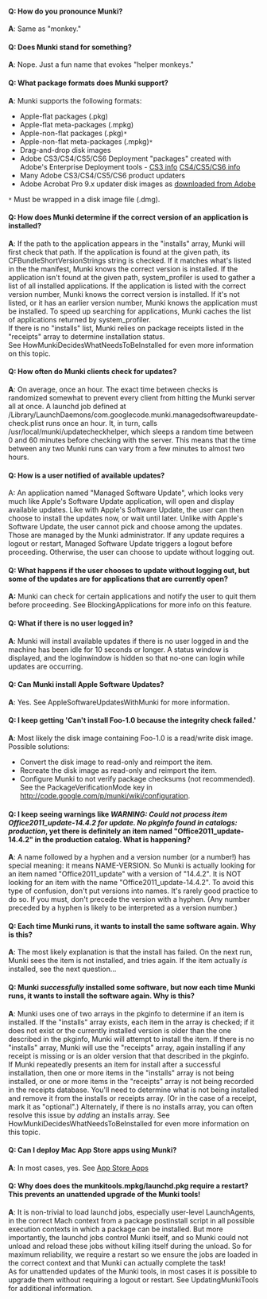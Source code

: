 <a href='Hidden comment: 
Template:
====Q: Question====
*A*: Answer
'></a>

#### Q: How do you pronounce Munki? ####

**A**: Same as "monkey."<br />

#### Q:  Does Munki stand for something? ####

**A**: Nope.  Just a fun name that evokes "helper monkeys."<br />

#### Q: What package formats does Munki support? ####

**A**: Munki supports the following formats:
  * Apple-flat packages (.pkg)
  * Apple-flat meta-packages (.mpkg)
  * Apple-non-flat packages (.pkg)`*`
  * Apple-non-flat meta-packages (.mpkg)`*`
  * Drag-and-drop disk images
  * Adobe CS3/CS4/CS5/CS6 Deployment "packages" created with Adobe's Enterprise Deployment tools - [CS3 info](http://www.adobe.com/support/deployment/cs3_deployment.pdf)  [CS4/CS5/CS6 info](http://www.adobe.com/devnet/creativesuite/enterprisedeployment.html)
  * Many Adobe CS3/CS4/CS5/CS6 product updaters
  * Adobe Acrobat Pro 9.x updater disk images as [downloaded from Adobe](http://www.adobe.com/support/downloads/product.jsp?product=1&platform=Macintosh)

`*` Must be wrapped in a disk image file (.dmg).<br />

#### Q: How does Munki determine if the correct version of an application is installed? ####

**A**: If the path to the application appears in the "installs" array, Munki will first check that path.  If the application is found at the given path, its CFBundleShortVersionStrings string is checked.  If it matches what's listed in the the manifest, Munki knows the correct version is installed.  If the application isn't found at the given path, system\_profiler is used to gather a list of all installed applications.  If the application is listed with the correct version number, Munki knows the correct version is installed.  If it's not listed, or it has an earlier version number, Munki knows the application must be installed.  To speed up searching for applications, Munki caches the list of applications returned by system\_profiler.<br>
If there is no "installs" list, Munki relies on package receipts listed in the "receipts" array to determine installation status.<br>
See HowMunkiDecidesWhatNeedsToBeInstalled for even more information on this topic.<br />

<h4>Q: How often do Munki clients check for updates?</h4>

<b>A</b>: On average, once an hour. The exact time between checks is randomized somewhat to prevent every client from hitting the Munki server all at once. A launchd job defined at /Library/LaunchDaemons/com.googlecode.munki.managedsoftwareupdate-check.plist runs once an hour. It, in turn, calls /usr/local/munki/updatecheckhelper, which sleeps a random time between 0 and 60 minutes before checking with the server. This means that the time between any two Munki runs can vary from a few minutes to almost two hours.<br />

<h4>Q:  How is a user notified of available updates?</h4>

A: An application named "Managed Software Update", which looks very much like Apple's Software Update application, will open and display available updates. Like with Apple's Software Update, the user can then choose to install the updates now, or wait until later. Unlike with Apple's Software Update, the user cannot pick and choose among the updates. Those are managed by the Munki administrator. If any update requires a logout or restart, Managed Software Update triggers a logout before proceeding. Otherwise, the user can choose to update without logging out.<br />

<h4>Q:  What happens if the user chooses to update without logging out, but some of the updates are for applications that are currently open?</h4>

<b>A:</b> Munki can check for certain applications and notify the user to quit them before proceeding. See BlockingApplications for more info on this feature.<br />

<h4>Q:  What if there is no user logged in?</h4>

<b>A</b>: Munki will install available updates if there is no user logged in and the machine has been idle for 10 seconds or longer. A status window is displayed, and the loginwindow is hidden so that no-one can login while updates are occurring.<br />

<h4>Q:  Can Munki install Apple Software Updates?</h4>

<b>A</b>: Yes. See AppleSoftwareUpdatesWithMunki for more information.<br />

<h4>Q: I keep getting 'Can't install Foo-1.0 because the integrity check failed.'</h4>

<b>A</b>: Most likely the disk image containing Foo-1.0 is a read/write disk image. Possible solutions:<br>
<ul><li>Convert the disk image to read-only and reimport the item.<br>
</li><li>Recreate the disk image as read-only and reimport the item.<br>
</li><li>Configure Munki to not verify package checksums (not recommended). See the PackageVerificationMode key in <a href='http://code.google.com/p/munki/wiki/configuration'>http://code.google.com/p/munki/wiki/configuration</a>.<br /></li></ul>

<h4>Q: I keep seeing warnings like <i>WARNING: Could not process item Office2011_update-14.4.2 for update. No pkginfo found in catalogs: production</i>, yet there is definitely an item named "Office2011_update-14.4.2" in the production catalog. What is happening?</h4>

<b>A</b>: A name followed by a hyphen and a version number (or a number!) has special meaning: it means NAME-VERSION. So Munki is actually looking for an item named "Office2011_update" with a version of "14.4.2". It is NOT looking for an item with the name "Office2011_update-14.4.2". To avoid this type of confusion, don't put versions into names. It's rarely good practice to do so. If you must, don't precede the version with a hyphen. (Any number preceded by a hyphen is likely to be interpreted as a version number.)<br />

<h4>Q: Each time Munki runs, it wants to install the same software again. Why is this?</h4>

<b>A</b>: The most likely explanation is that the install has failed. On the next run, Munki sees the item is not installed, and tries again. If the item actually <i>is</i> installed, see the next question...<br />

<h4>Q: Munki <i>successfully</i> installed some software, but now each time Munki runs, it wants to install the software again. Why is this?</h4>

<b>A</b>: Munki uses one of two arrays in the pkginfo to determine if an item is installed. If the "installs" array exists, each item in the array is checked; if it does not exist or the currently installed version is older than the one described in the pkginfo, Munki will attempt to install the item. If there is no "installs" array, Munki will use the "receipts" array, again installing if any receipt is missing or is an older version that that described in the pkginfo.<br>
If Munki repeatedly presents an item for install after a successful installation, then one or more items in the "installs" array is not being installed, or one or more items in the "receipts" array is not being recorded in the receipts database. You'll need to determine what is not being installed and remove it from the installs or receipts array. (Or in the case of a receipt, mark it as "optional".) Alternately, if there is no installs array, you can often resolve this issue by <i>adding</i> an installs array.  See HowMunkiDecidesWhatNeedsToBeInstalled for even more information on this topic.<br />

<h4>Q: Can I deploy Mac App Store apps using Munki?</h4>

<b>A</b>: In most cases, yes. See <a href='AppStoreApps.md'>App Store Apps</a><br />

<h4>Q: Why does does the munkitools.mpkg/launchd.pkg require a restart? This prevents an unattended upgrade of the Munki tools!</h4>

<b>A</b>: It is non-trivial to load launchd jobs, especially user-level LaunchAgents, in the correct Mach context from a package postinstall script in all possible execution contexts in which a package can be installed. But more importantly, the launchd jobs control Munki itself, and so Munki could not unload and reload these jobs without killing itself during the unload. So for maximum reliability, we require a restart so we ensure the jobs are loaded in the correct context and that Munki can actually complete the task!<br />
As for unattended updates of the Munki tools, in most cases it <i>is</i> possible to upgrade them without requiring a logout or restart. See UpdatingMunkiTools for additional information.<br />